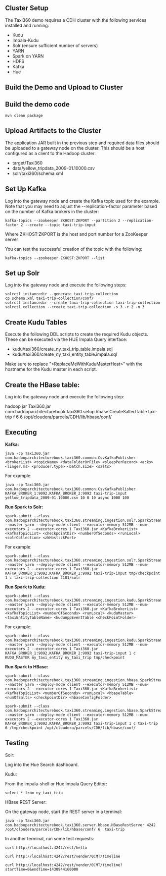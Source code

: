 Cluster Setup
-------------

The Taxi360 demo requires a CDH cluster with the following services installed and running:
* Kudu
* Impala-Kudu
* Solr (ensure sufficient number of servers)
* YARN
* Spark on YARN
* HDFS
* Kafka
* Hue

Build the Demo and Upload to Cluster
------------------------------------

Build the demo code
-------------------
    mvn clean package

Upload Artifacts to the Cluster
-------------------------------

The application JAR built in the previous step and required data files should be uploaded to a gateway node on the cluster. This should be a host configured as a client to the Hadoop cluster:

* target/Taxi360
* data/yellow_tripdata_2009-01.10000.csv
* solr/taxi360/schema.xml

Set Up Kafka
------------

Log into the gateway node and create the Kafka topic used for the example. Note that you may need to adjust the --replication-factor parameter based on the number of Kafka brokers in the cluster:

    kafka-topics --zookeeper ZKHOST:ZKPORT --partition 2 --replication-factor 2 --create --topic taxi-trip-input

Where ZKHOST:ZKPORT is the host and port number for a ZooKeeper server

You can test the successful creation of the topic with the following:

    kafka-topics --zookeeper ZKHOST:ZKPORT --list

Set up Solr
-----------

Log into the gateway node and execute the following steps:

    solrctl instancedir --generate taxi-trip-collection
    cp schema.xml taxi-trip-collection/conf/
    solrctl instancedir --create taxi-trip-collection taxi-trip-collection
    solrctl collection --create taxi-trip-collection -s 3 -r 2 -m 3

Create Kudu Tables
------------------

Execute the following DDL scripts to create the required Kudu objects. These can be executed via the HUE Impala Query interface:

* kudu/taxi360/create_ny_taxi_trip_table.impala.sql
* kudu/taxi360/create_ny_taxi_entity_table.impala.sql

Make sure to replace "\<ReplaceMeWithKuduMasterHost\>" with the hostname for the Kudu master in each script.

Create the HBase table:
-----------------------

Log into the gateway node and execute the following step:

hadoop jar Taxi360.jar com.hadooparchitecturebook.taxi360.setup.hbase.CreateSaltedTable taxi-trip f 6 6 /opt/cloudera/parcels/CDH/lib/hbase/conf/

Executing
---------

**Kafka:**

    java -cp Taxi360.jar com.hadooparchitecturebook.taxi360.common.CsvKafkaPublisher <brokerList> <topicName> <dataFolderOrFile> <sleepPerRecord> <acks> <linger.ms> <producer.type> <batch.size> <salts>

For example:

    java -cp Taxi360.jar com.hadooparchitecturebook.taxi360.common.CsvKafkaPublisher KAFKA_BROKER_1:9092,KAFKA_BROKER_2:9092 taxi-trip-input yellow_tripdata_2009-01.10000.csv 10 0 10 async 1000 100

**Run Spark to Solr:**

    spark-submit --class com.hadooparchitecturebook.taxi360.streaming.ingestion.solr.SparkStreamingTaxiTripToSolR --master yarn --deploy-mode client --executor-memory 512MB --num-executors 2 --executor-cores 1 Taxi360.jar <KafkaBrokerList> <kafkaTopicList> <checkpointDir> <numberOfSeconds> <runLocal> <solrCollection> <zkHost:zkPort>

For example:

    spark-submit --class com.hadooparchitecturebook.taxi360.streaming.ingestion.solr.SparkStreamingTaxiTripToSolR --master yarn --deploy-mode client --executor-memory 512MB --num-executors 2 --executor-cores 1 Taxi360.jar KAFKA_BROKER_1:9092,KAFKA_BROKER_2:9092 taxi-trip-input tmp/checkpoint 1 c taxi-trip-collection 2181/solr

**Run Spark to Kudu:**

    spark-submit --class com.hadooparchitecturebook.taxi360.streaming.ingestion.kudu.SparkStreamingTaxiTripToKudu --master yarn --deploy-mode client --executor-memory 512MB --num-executors 2 --executor-cores 1 Taxi360.jar <KafkaBrokerList> <kafkaTopicList> <numberOfSeconds> <runLocal> <kuduMaster> <taxiEntityTableName> <kuduAppEventTable <checkPointFolder>

For example:

    spark-submit --class com.hadooparchitecturebook.taxi360.streaming.ingestion.kudu.SparkStreamingTaxiTripToKudu --master yarn --deploy-mode client --executor-memory 512MB --num-executors 2 --executor-cores 1 Taxi360.jar KAFKA_BROKER_1:9092,KAFKA_BROKER_2:9092 taxi-trip-input 1 c KUDU_MASTER ny_taxi_entity ny_taxi_trip tmp/checkpoint

**Run Spark to HBase:**

    spark-submit --class com.hadooparchitecturebook.taxi360.streaming.ingestion.hbase.SparkStreamingTaxiTripToHBase --master yarn --deploy-mode client --executor-memory 512MB --num-executors 2 --executor-cores 1 Taxi360.jar <KafkaBrokerList> <kafkaTopicList> <numberOfSeconds> <runLocal> <hbaseTable> <numOfSalts> <checkpointDir> <hbaseConfigFolder>

    spark-submit --class com.hadooparchitecturebook.taxi360.streaming.ingestion.hbase.SparkStreamingTaxiTripToHBase --master yarn --deploy-mode client --executor-memory 512MB --num-executors 2 --executor-cores 1 Taxi360.jar KAFKA_BROKER_1:9092,KAFKA_BROKER_2:9092 taxi-trip-input 1 c taxi-trip 6 /tmp/checkpoint /opt/cloudera/parcels/CDH/lib/hbase/conf/


Testing
-------

Solr:

Log into the Hue Search dashboard.

Kudu:

From the impala-shell or Hue Impala Query Editor:

    select * from ny_taxi_trip

HBase REST Server:

On the gateway node, start the REST server in a terminal:

    java -cp Taxi360.jar com.hadooparchitecturebook.taxi360.server.hbase.HBaseRestServer 4242 /opt/cloudera/parcels/CDH/lib/hbase/conf/ 6  taxi-trip

In another terminal, run some test requests:

    curl http://localhost:4242/rest/hello

    curl http://localhost:4242/rest/vender/0CMT/timeline

    curl http://localhost:4242/rest/vender/0CMT/timeline?startTime=0&endTime=1430944160000
    